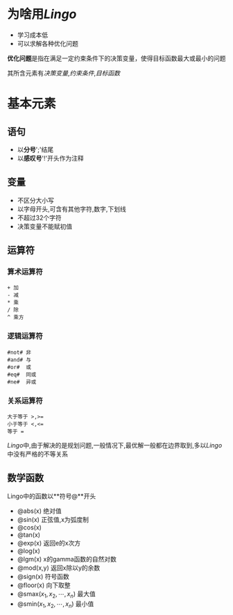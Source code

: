 # 为啥用*Lingo*
- 学习成本低
- 可以求解各种优化问题

**优化问题**是指在满足一定约束条件下的决策变量，使得目标函数最大或最小的问题

其所含元素有*决策变量*,*约束条件*,*目标函数*

# 基本元素

## 语句
- 以**分号**';'结尾
- 以**感叹号**'!'开头作为注释

## 变量
- 不区分大小写
- 以字母开头,可含有其他字符,数字,下划线
- 不超过32个字符
- 决策变量不能赋初值

## 运算符

### 算术运算符
    + 加
    - 减
    * 乘
    / 除
    ^ 乘方

### 逻辑运算符
    #not# 非
    #and# 与
    #or#  或
    #eq#  同或
    #ne#  异或

### 关系运算符
    大于等于 >,>=
    小于等于 <,<=
    等于 =
*Lingo*中,由于解决的是规划问题,一般情况下,最优解一般都在边界取到,多以*Lingo*中没有严格的不等关系

## 数学函数
Lingo中的函数以**符号@**开头

- @abs(x) 绝对值
- @sin(x) 正弦值,x为弧度制
- @cos(x)
- @tan(x)
- @exp(x) 返回e的x次方
- @log(x)
- @lgm(x) x的gamma函数的自然对数
- @mod(x,y) 返回x除以y的余数
- @sign(x) 符号函数
- @floor(x) 向下取整
- @smax($x_1,x_2,\cdots,x_n$) 最大值
- @smin($x_1,x_2,\cdots,x_n$) 最小值